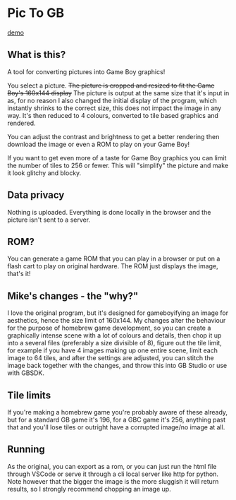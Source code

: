 # Pic To GB

[demo](systemoflevers.com/image-to-gb)

## What is this?

A tool for converting pictures into Game Boy graphics!

You select a picture. ~~The picture is cropped and resized to fit the Game Boy's 160x144 display~~ The picture is output at the same size that it's input in as, for no reason I also changed the initial display of the program, which instantly shrinks to the correct size, this does not impact the image in any way. It's then reduced to 4 colours, converted to tile based graphics and rendered.

You can adjust the contrast and brightness to get a better rendering then download the image or even a ROM to play on your Game Boy!

If you want to get even more of a taste for Game Boy graphics you can limit the number of tiles to 256 or fewer. This will "simplify" the picture and make it look glitchy and blocky.

## Data privacy

Nothing is uploaded. Everything is done locally in the browser and the picture isn't sent to a server.

## ROM?

You can generate a game ROM that you can play in a browser or put on a flash cart to play on original hardware. The ROM just displays the image, that's it!

## Mike's changes - the "why?"

I love the original program, but it's designed for gameboyifying an image for aesthetics, hence the size limit of 160x144. My changes alter the behaviour for the purpose of homebrew game development, so you can create a graphically intense scene with a lot of colours and details, then chop it up into a several files (preferably a size divisible of 8), figure out the tile limit, for example if you have 4 images making up one entire scene, limit each image to 64 tiles, and after the settings are adjusted, you can stitch the image back together with the changes, and throw this into GB Studio or use with GBSDK.

## Tile limits

If you're making a homebrew game you're probably aware of these already, but for a standard GB game it's 196, for a GBC game it's 256, anything past that and you'll lose tiles or outright have a corrupted image/no image at all.

## Running

As the original, you can export as a rom, or you can just run the html file through VSCode or serve it through a cli local server like http for python.
Note however that the bigger the image is the more sluggish it will return results, so I strongly recommend chopping an image up.